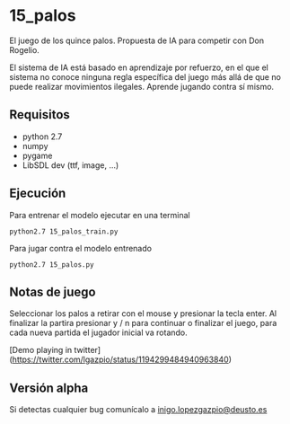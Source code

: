 # 15_palos
El juego de los quince palos. Propuesta de IA para competir con Don Rogelio.

El sistema de IA está basado en aprendizaje por refuerzo, en el que el sistema no conoce ninguna regla específica del juego más allá de que no puede realizar movimientos ilegales. Aprende jugando contra sí mismo.

## Requisitos

- python 2.7
- numpy
- pygame
- LibSDL dev (ttf, image, ...)

## Ejecución

Para entrenar el modelo ejecutar en una terminal
 
```python2.7 15_palos_train.py```

Para jugar contra el modelo entrenado

```python2.7 15_palos.py```

## Notas de juego
Seleccionar los palos a retirar con el mouse y presionar la tecla enter. Al finalizar la partira presionar y / n para continuar o finalizar el juego, para cada nueva partida el jugador inicial va rotando.

[Demo playing in twitter] (https://twitter.com/lgazpio/status/1194299484940963840)

## Versión alpha
Si detectas cualquier bug comunícalo a inigo.lopezgazpio@deusto.es
